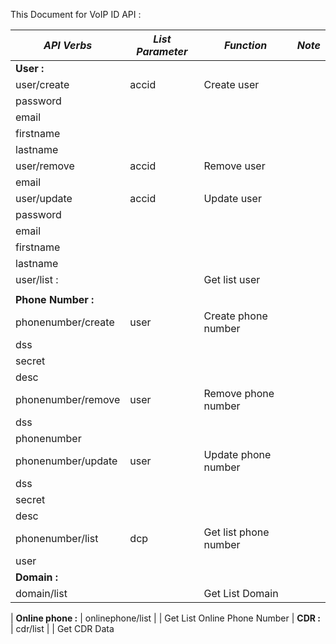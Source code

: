 This Document for VoIP ID API :

*API Verbs* | *List Parameter* | *Function* | *Note*
--- | --- | --- | --- 
 **User :**  |
user/create | accid | Create user
 | password 
 | email 
 | firstname
 | lastname 
user/remove | accid | Remove user 
 | email 
user/update | accid | Update user
 | password
 | email
 | firstname
 | lastname
user/list : | | Get list user
| | 
**Phone Number :** |
phonenumber/create | user | Create phone number
 | dss
 | secret
 | desc
phonenumber/remove | user | Remove phone number
 | dss
 | phonenumber
phonenumber/update | user | Update phone number
 | dss 
 | secret
 | desc
phonenumber/list | dcp | Get list phone number
 | user
 **Domain :** |
domain/list | | Get List Domain
|
**Online phone :** |
onlinephone/list | | Get List Online Phone Number
|
**CDR :** |
cdr/list | | Get CDR Data
